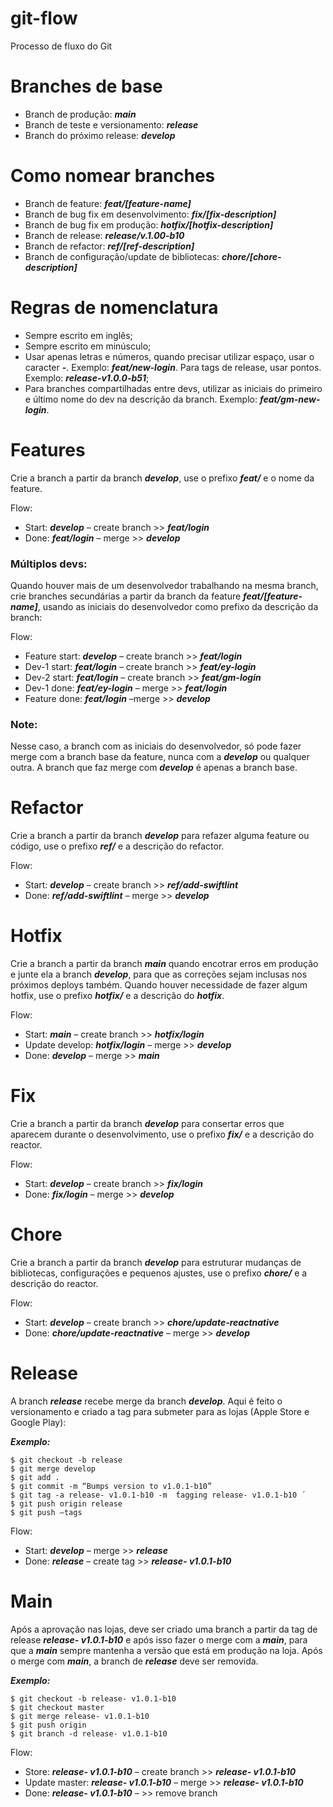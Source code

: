 # git-flow
Processo de fluxo do Git

# Branches de base

- Branch de produção: ***main***
- Branch de teste e versionamento: ***release***
- Branch do próximo release: ***develop***

# Como nomear branches

- Branch de feature: ***feat/[feature-name]***
- Branch de bug fix em desenvolvimento: ***fix/[fix-description]***
- Branch de bug fix em produção: ***hotfix/[hotfix-description]***
- Branch de release: ***release/v.1.00-b10***
- Branch de refactor: ***ref/[ref-description]***
- Branch de configuração/update de bibliotecas: ***chore/[chore-description]***

# Regras de nomenclatura

- Sempre escrito em inglês;
- Sempre escrito em minúsculo;
- Usar apenas letras e números, quando precisar utilizar espaço, usar o
caracter ***-***. Exemplo: ***feat/new-login***. Para tags de release, usar
pontos. Exemplo: ***release-v1.0.0-b51***;
- Para branches compartilhadas entre devs, utilizar as iniciais do
primeiro e último nome do dev na descrição da branch. Exemplo: ***feat/gm-new-login***.

# Features

Crie a branch a partir da branch ***develop***, use o prefixo ***feat/*** e o nome da
feature.

Flow:
- Start: ***develop*** – create branch >> ***feat/login*** 
- Done: ***feat/login*** – merge >> ***develop***

### Múltiplos devs:

Quando houver mais de um desenvolvedor trabalhando na mesma branch, crie branches secundárias a partir da branch da feature ***feat/[feature-name]***, usando as iniciais do desenvolvedor como prefixo da descrição da branch:

Flow:
- Feature start: ***develop*** – create branch >> ***feat/login***
- Dev-1 start: ***feat/login*** – create branch >> ***feat/ey-login*** 
- Dev-2 start: ***feat/login*** – create branch >> ***feat/gm-login*** 
- Dev-1 done: ***feat/ey-login*** – merge >> ***feat/login*** 
- Feature done: ***feat/login*** –merge >> ***develop***

### Note:
Nesse caso, a branch com as iniciais do desenvolvedor, só pode fazer merge com a branch base da feature, nunca com a ***develop*** ou qualquer outra. A branch que faz merge com ***develop*** é apenas a branch base.

# Refactor

Crie a branch a partir da branch ***develop*** para refazer alguma feature ou
código, use o prefixo ***ref/*** e a descrição do refactor. 

Flow:

- Start: ***develop*** – create branch >> ***ref/add-swiftlint*** 
- Done: ***ref/add-swiftlint*** – merge >> ***develop***

# Hotfix

Crie a branch a partir da branch ***main*** quando encotrar erros em produção e junte ela a branch ***develop***, para que as correções sejam inclusas nos próximos deploys também. Quando houver necessidade de fazer algum hotfix, use o prefixo ***hotfix/*** e a descrição do ***hotfix***.
  
Flow:

- Start: ***main*** – create branch >> ***hotfix/login*** 
- Update develop: ***hotfix/login*** – merge >> ***develop*** 
- Done: ***develop*** – merge >> ***main***

# Fix

Crie a branch a partir da branch ***develop*** para consertar erros que aparecem durante o desenvolvimento, use o prefixo ***fix/*** e a descrição do reactor. 

Flow:

- Start: ***develop*** – create branch >> ***fix/login*** 
- Done: ***fix/login*** – merge >> ***develop***

# Chore

Crie a branch a partir da branch ***develop*** para estruturar mudanças de bibliotecas, configurações e pequenos ajustes, use o prefixo ***chore/*** e a descrição do reactor. 

Flow:

- Start: ***develop*** – create branch >> ***chore/update-reactnative*** 
- Done: ***chore/update-reactnative*** – merge >> ***develop***

# Release

A branch ***release*** recebe merge da branch ***develop***. Aqui é feito o versionamento e criado a tag para submeter para as lojas (Apple Store e Google Play):

***Exemplo:***

```
$ git checkout -b release
$ git merge develop
$ git add .
$ git commit -m “Bumps version to v1.0.1-b10”
$ git tag -a release- v1.0.1-b10 -m  ́tagging release- v1.0.1-b10 ́ 
$ git push origin release
$ git push –tags
```
Flow:
- Start: ***develop*** – merge >> ***release***
- Done: ***release*** – create tag >> ***release- v1.0.1-b10***

# Main
Após a aprovação nas lojas, deve ser criado uma branch a partir da tag de release ***release- v1.0.1-b10*** e após isso fazer o merge com a ***main***, para que a ***main*** sempre mantenha a versão que está em produção na loja. Após o merge com ***main***, a branch de ***release*** deve ser removida.

***Exemplo:***

```
$ git checkout -b release- v1.0.1-b10 
$ git checkout master
$ git merge release- v1.0.1-b10
$ git push origin
$ git branch -d release- v1.0.1-b10
```

Flow:
- Store: ***release- v1.0.1-b10*** – create branch >> ***release- v1.0.1-b10*** 
- Update master: ***release- v1.0.1-b10*** – merge >> ***release- v1.0.1-b10*** 
- Done: ***release- v1.0.1-b10*** – >> remove branch
